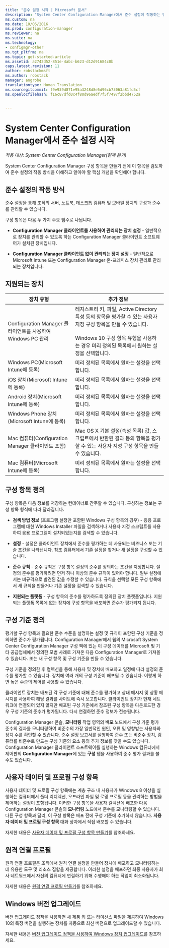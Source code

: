 ```yaml
---
title: "준수 설정 시작 | Microsoft 문서"
description: "System Center Configuration Manager에서 준수 설정이 작동하는 방법을 알아봅니다. 또한 알아야 할 핵심 개념에 알아봅니다."
ms.custom: na
ms.date: 10/06/2016
ms.prod: configuration-manager
ms.reviewer: na
ms.suite: na
ms.technology:
- configmgr-other
ms.tgt_pltfrm: na
ms.topic: get-started-article
ms.assetid: a2742d52-851e-4abc-b623-d12d91684c0b
caps.latest.revision: 11
author: robstackmsft
ms.author: robstack
manager: angrobe
translationtype: Human Translation
ms.sourcegitcommit: f9e939d871e95a3248d8e5d96cb73063a81fd5cf
ms.openlocfilehash: f16c87dfd0c4f80d96aedf7f5f7497f2bbd4752a


---
```

# <a name="get-started-with-compliance-settings-in-system-center-configuration-manager"></a>System Center Configuration Manager에서 준수 설정 시작

*적용 대상: System Center Configuration Manager(현재 분기)*

System Center Configuration Manager 구성 항목을 만들기 전에 이 항목을 검토하여 준수 설정의 작동 방식을 이해하고 알아야 할 핵심 개념을 확인해야 합니다.  

## <a name="how-compliance-settings-works"></a>준수 설정의 작동 방식  
 준수 설정을 통해 조직의 서버, 노트북, 데스크톱 컴퓨터 및 모바일 장치의 구성과 준수를 관리할 수 있습니다.  

 구성 항목은 다음 두 가지 주요 범주로 나뉩니다.  

-   **Configuration Manager 클라이언트를 사용하여 관리되는 장치 설정** - 일반적으로 장치를 관리할 수 있도록 하는 Configuration Manager 클라이언트 소프트웨어가 설치된 장치입니다.  

-   **Configuration Manager 클라이언트 없이 관리되는 장치 설정** - 일반적으로 Microsoft Intune 또는 Configuration Manager 온-프레미스 장치 관리로 관리되는 장치입니다.  

## <a name="what-devices-are-supported"></a>지원되는 장치  


|장치 유형|추가 정보|  
|------------|----------------------|  
|Configuration Manager 클라이언트를 사용하여 Windows PC 관리|레지스트리 키, 파일, Active Directory 특성 등의 항목을 평가할 수 있는 사용자 지정 구성 항목을 만들 수 있습니다.<br /><br /> Windows 10 구성 항목 유형을 사용하는 경우 미리 정의된 목록에서 원하는 설정을 선택합니다.|  
|Windows PC(Microsoft Intune에 등록)|미리 정의된 목록에서 원하는 설정을 선택합니다.|  
|iOS 장치(Microsoft Intune에 등록)|미리 정의된 목록에서 원하는 설정을 선택합니다.|  
|Android 장치(Microsoft Intune에 등록)|미리 정의된 목록에서 원하는 설정을 선택합니다.|  
|Windows Phone 장치(Microsoft Intune에 등록)|미리 정의된 목록에서 원하는 설정을 선택합니다.|  
|Mac 컴퓨터(Configuration Manager 클라이언트 포함)|Mac OS X 기본 설정(속성 목록) 값, 스크립트에서 반환된 결과 등의 항목을 평가할 수 있는 사용자 지정 구성 항목을 만들 수 있습니다.|  
|Mac 컴퓨터(Microsoft Intune에 등록)|미리 정의된 목록에서 원하는 설정을 선택합니다.|  

## <a name="what-is-a-configuration-item"></a>구성 항목 정의  
 구성 항목은 다음 정보를 저장하는 컨테이너로 간주할 수 있습니다. 구성하는 정보는 구성 항목 형식에 따라 달라집니다.  

-   **검색 방법 정보** (프로그램 설정만 포함된 Windows 구성 항목의 경우) - 응용 프로그램에 대한 Windows Installer 파일을 검색하거나 사용자 지정 스크립트를 사용하여 응용 프로그램이 설치되었는지를 검색할 수 있습니다.  

-   **설정** - 설정은 클라이언트 장치에서 준수를 평가하는 데 사용되는 비즈니스 또는 기술 조건을 나타냅니다. 참조 컴퓨터에서 기존 설정을 찾거나 새 설정을 구성할 수 있습니다.  

-   **준수 규칙** - 준수 규칙은 구성 항목 설정의 준수를 정의하는 조건을 지정합니다. 설정의 준수를 평가하려면 먼저 하나 이상의 준수 규칙이 있어야 합니다. 일부 설정에서는 비규격으로 발견된 값을 수정할 수 있습니다. 규칙을 선택할 모든 구성 항목에서 새 규칙을 만들거나 기존 설정을 검색할 수 있습니다.  

-   **지원되는 플랫폼** - 구성 항목의 준수를 평가하도록 정의된 장치 플랫폼입니다. 지원되는 플랫폼 목록에 없는 장치에 구성 항목을 배포하면 준수가 평가되지 됩니다.  

## <a name="what-is-a-configuration-baseline"></a>구성 기준 정의  
 평가할 구성 항목과 필요한 준수 수준을 설명하는 설정 및 규칙이 포함된 구성 기준을 정의하면 준수가 평가됩니다. Configuration Manager에서 웹의 Microsoft System Center Configuration Manager 구성 팩에 있는 이 구성 데이터를 Microsoft 및 기타 공급업체에서 정의한 모범 사례로 가져온 다음 Configuration Manager로 가져올 수 있습니다. 또는 새 구성 항목 및 구성 기준을 만들 수 있습니다.  

 구성 기준을 정의한 후 컬렉션을 통해 사용자 및 장치에 배포하고 일정에 따라 설정의 준수를 평가할 수 있습니다. 장치에 여러 개의 구성 기준이 배포될 수 있습니다. 이렇게 하면 높은 수준의 제어를 사용할 수 있습니다.  

 클라이언트 장치는 배포된 각 구성 기준에 대해 준수를 평가하고 상태 메시지 및 상황 메시지를 사용하여 해당 결과를 사이트에 즉시 보고합니다. 클라이언트 장치가 현재 네트워크에 연결되어 있지 않지만 배포된 구성 기준에서 참조된 구성 항목을 다운로드한 경우 구성 기준의 준수가 평가됩니다. 다시 연결하면 준수 정보가 전송됩니다.  

 Configuration Manager 콘솔, **모니터링** 작업 영역의 **배포** 노드에서 구성 기준 평가 준수의 결과를 모니터링하여 비준수의 가장 일반적인 원인, 오류 및 영향받는 사용자와 장치 수를 확인할 수 있습니다. 준수 설정 보고서를 실행하여 준수 또는 비준수 장치, 컴퓨터를 비준수로 만드는 구성 기준의 요소 등의 추가 정보를 찾을 수도 있습니다. Configuration Manager 클라이언트 소프트웨어를 실행하는 Windows 컴퓨터에서 제어판의 **Configuration Manager**에 있는 **구성** 탭을 사용하여 준수 평가 결과를 볼 수도 있습니다.  

## <a name="user-data-and-profiles-configuration-items"></a>사용자 데이터 및 프로필 구성 항목  
 사용자 데이터 및 프로필 구성 항목에는 계층 구조 내 사용자가 Windows 8 이상을 실행하는 컴퓨터에서 폴더 리디렉션, 오프라인 파일 및 로밍 프로필 등을 관리하는 방법을 제어하는 설정이 포함됩니다. 이러한 구성 항목을 사용자 컬렉션에 배포한 다음 Configuration Manager 콘솔의 **모니터링** 노드에서 준수를 모니터링할 수 있습니다. 다른 구성 항목과 달리, 이 구성 항목은 배포 전에 구성 기준에 추가하지 않습니다. **사용자 데이터 및 프로필 구성 항목** 대화 상자에서 직접 배포할 수 있습니다.  

 자세한 내용은 [사용자 데이터 및 프로필 구성 항목 만들기](/sccm/compliance/deploy-use/create-user-data-and-profiles-configuration-items)를 참조하세요.  

## <a name="remote-connection-profiles"></a>원격 연결 프로필  
 원격 연결 프로필은 조직에서 원격 연결 설정을 만들어 장치에 배포하고 모니터링하는 데 유용한 도구 및 리소스 집합을 제공합니다. 이러한 설정을 배포하면 최종 사용자가 회사 네트워크에서 자신의 컴퓨터에 연결하기 위해 수행해야 하는 작업이 최소화됩니다.  

자세한 내용은 [원격 연결 프로필 만들기](/sccm/compliance/deploy-use/create-remote-connection-profiles)를 참조하세요.  

## <a name="windows-edition-upgrade"></a>Windows 버전 업그레이드
버전 업그레이드 정책을 사용하면 새 제품 키 또는 라이선스 파일을 제공하여 Windows 10의 특정 버전을 실행하는 장치를 자동으로 최신 버전으로 업그레이드할 수 있습니다.

자세한 내용은 [버전 업그레이드 정책을 사용하여 Windows 장치 업그레이드](/sccm/compliance/deploy-use/upgrade-windows-version)를 참조하세요.



<!--HONumber=Dec16_HO3-->



